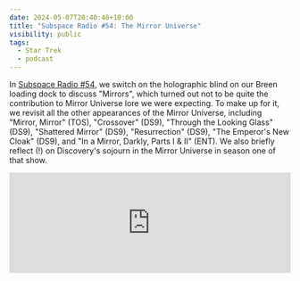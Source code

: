 ```yaml
---
date: 2024-05-07T20:40:48+10:00
title: "Subspace Radio #54: The Mirror Universe"
visibility: public
tags:
  - Star Trek
  - podcast
---
```


In [Subspace Radio #54](https://www.subspace.fm/episodes/episode-54-the-mirror-universe-dis-5x05-mirrors), we switch on the holographic blind on our Breen loading dock to discuss "Mirrors", which turned out not to be quite the contribution to Mirror Universe lore we were expecting. To make up for it, we revisit all the other appearances of the Mirror Universe, including "Mirror, Mirror" (TOS), "Crossover" (DS9), "Through the Looking Glass" (DS9), "Shattered Mirror" (DS9), "Resurrection" (DS9), "The Emperor's New Cloak" (DS9), and "In a Mirror, Darkly, Parts I & II" (ENT). We also briefly reflect (!) on Discovery's sojourn in the Mirror Universe in season one of that show.

<iframe width="100%" height="180" frameborder="no" scrolling="no" seamless="" src="https://share.transistor.fm/e/bc4f166d"></iframe>
